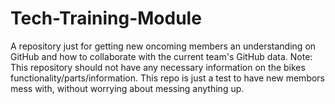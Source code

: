 # Tech-Training-Module
A repository just for getting new oncoming members an understanding on GitHub and how to collaborate with the current team's GitHub data.
Note: This repository should not have any necessary information on the bikes functionality/parts/information. This repo is just a test to have new membors mess with, without worrying about messing anything up.
